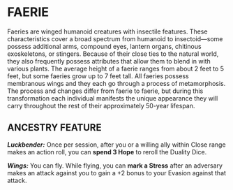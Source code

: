 # FAERIE

Faeries are winged humanoid creatures with insectile features. These characteristics cover a broad spectrum from humanoid to insectoid—some possess additional arms, compound eyes, lantern organs, chitinous exoskeletons, or stingers. Because of their close ties to the natural world, they also frequently possess attributes that allow them to blend in with various plants. The average height of a faerie ranges from about 2 feet to 5 feet, but some faeries grow up to 7 feet tall. All faeries possess membranous wings and they each go through a process of metamorphosis. The process and changes differ from faerie to faerie, but during this transformation each individual manifests the unique appearance they will carry throughout the rest of their approximately 50-year lifespan.

## ANCESTRY FEATURE

***Luckbender:*** Once per session, after you or a willing ally within Close range makes an action roll, you can **spend 3 Hope** to reroll the Duality Dice.

***Wings:*** You can fly. While flying, you can **mark a Stress** after an adversary makes an attack against you to gain a +2 bonus to your Evasion against that attack.
